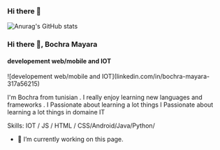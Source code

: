 ### Hi there 👋
![Anurag's GitHub stats](https://github-readme-stats.vercel.app/api?username=Bochra-Mayara&theme=nightowl&show_icons=true)
### Hi there 👋, Bochra Mayara
#### developement web/mobile and IOT
![developement web/mobile and IOT](linkedin.com/in/bochra-mayara- 317a56215)

I'm Bochra from tunisian . I really enjoy learning new  languages and frameworks .  I Passionate about learning a lot things I Passionate about learning a lot things in domaine  IT

Skills: IOT / JS / HTML / CSS/Android/Java/Python/

- 🔭 I’m currently working on this page. 




